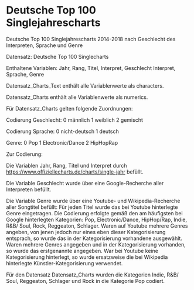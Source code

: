 # Deutsche Top 100 Singlejahrescharts
Deutsche Top 100 Singlejahrescharts 2014-2018 nach Geschlecht des Interpreten, Sprache und Genre 

Datensatz: Deutsche Top 100 Singlecharts

Enthaltene Variablen: Jahr, Rang, Titel, Interpret, Geschlecht Interpret, Sprache, Genre

Datensatz_Charts_Text enthält alle Variablenwerte als characters.

Datensatz_Charts enthält alle Variablenwerte als numerics. 

Für Datensatz_Charts gelten folgende Zuordnungen:

Codierung Geschlecht: 0 männlich 1 weiblich 2 gemischt

Codierung Sprache: 0 nicht-deutsch 1 deutsch

Genre: 0 Pop 1 Electronic/Dance 2 HipHopRap

Zur Codierung:

Die Variablen Jahr, Rang, Titel und Interpret durch https://www.offiziellecharts.de/charts/single-jahr befüllt.

Die Variable Geschlecht wurde über eine Google-Recherche aller Interpreten befüllt. 

Die Variable Genre wurde über eine Youtube- und Wikipedia-Recherche aller Songtitel befüllt: Für jeden Titel wurde das bei Youtube hinterlegte Genre eingetragen. Die Codierung erfolgte gemäß den am häufigsten bei Google hinterlegten Kategorien: Pop, Electronic/Dance, HipHop/Rap, Indie, R&B/ Soul, Rock, Reggeaton, Schlager. Waren auf Youtube mehrere Genres angeben, von jenen jedoch nur eines eben dieser Kategorisierung entsprach, so wurde das in der Kategorisierung vorhandene ausgewählt. Waren mehrere Genres angegeben und in der Kategorisierung vorhanden, so wurde das erstgenannte angegeben. War bei Youtube keine Kategorisierung hinterlegt, so wurde ersatzweise die bei Wikipedia hinterlegte Künstler-Kategorisierung verwendet.

Für den Datensatz Datensatz_Charts wurden die Kategorien Indie, R&B/ Soul, Reggeaton, Schlager und Rock in die Kategorie Pop codiert.
